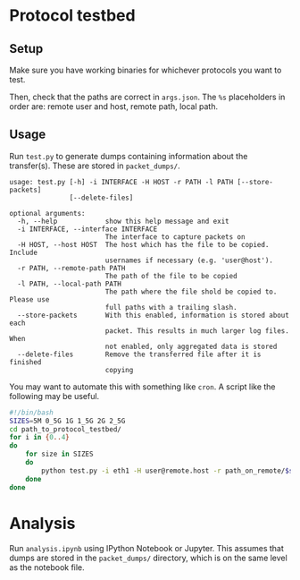 # Protocol testbed

## Setup
Make sure you have working binaries for whichever protocols you want to test.

Then, check that the paths are correct in `args.json`. The `%s` placeholders in order are: remote user and host, remote path, local path.

## Usage
Run `test.py` to generate dumps containing information about the transfer(s). These are stored in `packet_dumps/`.

```
usage: test.py [-h] -i INTERFACE -H HOST -r PATH -l PATH [--store-packets]
               [--delete-files]

optional arguments:
  -h, --help            show this help message and exit
  -i INTERFACE, --interface INTERFACE
                        The interface to capture packets on
  -H HOST, --host HOST  The host which has the file to be copied. Include
                        usernames if necessary (e.g. 'user@host').
  -r PATH, --remote-path PATH
                        The path of the file to be copied
  -l PATH, --local-path PATH
                        The path where the file shold be copied to. Please use
                        full paths with a trailing slash.
  --store-packets       With this enabled, information is stored about each
                        packet. This results in much larger log files. When
                        not enabled, only aggregated data is stored
  --delete-files        Remove the transferred file after it is finished
                        copying
```

You may want to automate this with something like `cron`. A script like the following may be useful.

```bash
#!/bin/bash
SIZES=5M 0_5G 1G 1_5G 2G 2_5G
cd path_to_protocol_testbed/
for i in {0..4}
do
	for size in SIZES
	do
		python test.py -i eth1 -H user@remote.host -r path_on_remote/$size -l path_on_local --delete-files
	done
done
```

# Analysis
Run `analysis.ipynb` using IPython Notebook or Jupyter. This assumes that dumps are stored in the `packet_dumps/` directory, which is on the same level as the notebook file.
